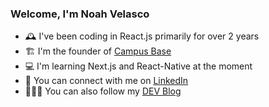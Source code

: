 <h3 align="left"><strong>Welcome, I'm Noah Velasco</strong></h3>

<ul>

<li>🕰️ I've been coding in React.js primarily for over 2 years</li>

<li>🏗️ I'm the founder of <u><a href="https://github.com/CampusBase" target="blank">Campus Base</a></u></li>

<li>💻 I'm learning Next.js and React-Native at the moment</li>

<li>🤝 You can connect with me on <u><a href="https://www.linkedin.com/in/noahvelasco/" target="blank">LinkedIn</a></u></li>

<li>👨🏻‍💻 You can also follow my <u><a href="https://dev.to/noahvelasco" target="blank">DEV Blog</a></u>
</li>

</ul>